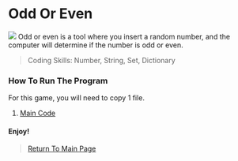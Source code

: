 # Odd Or Even
<img src="http://i1.wp.com/www.theelementaryhelper.com/wp-content/uploads/2016/09/Screen-Shot-2016-09-19-at-5.09.49-PM.png?resize=873%2C418">
Odd or even is a tool where you insert a random number, and the computer will determine if the number is odd or even.<br>

> Coding Skills: Number, String, Set, Dictionary<br>

### How To Run The Program
For this game, you will need to copy 1 file.<br>
   1. <a href="https://github.com/Theresiap/Personal-Project/blob/master/OddOrEven/OddOrEven.md">Main Code</a>

#### Enjoy!
>  <a href="https://theresiap.github.io/Personal-Project/">Return To Main Page</a>
